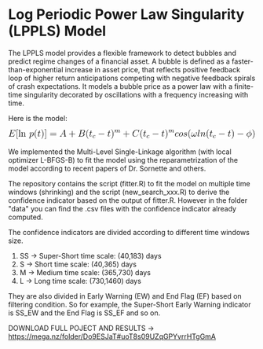 # Log Periodic Power Law Singularity (LPPLS) Model 

The LPPLS model provides a flexible framework to detect bubbles and predict regime changes of a financial asset. A bubble is defined as a faster-than-exponential increase in asset price, that reflects positive feedback loop of higher return anticipations competing with negative feedback spirals of crash expectations. It models a bubble price as a power law with a finite-time singularity decorated by oscillations with a frequency increasing with time. 

Here is the model:

![LPPLS Model](https://github.com/Boulder-Investment-Technologies/lppls/raw/master/img/latex/LPPLS_Model.svg)

We implemented the Multi-Level Single-Linkage algorithm (with local optimizer L-BFGS-B) to fit the model using the reparametrization of the model according to recent papers of Dr. Sornette and others.

The repository contains the script (fitter.R) to fit the model on multiple time windows (shrinking) and the script (new_search_xxx.R) to derive the confidence indicator based on the output of fitter.R. However in the folder "data" you can find the .csv files with the confidence indicator already computed.

The confidence indicators are divided according to different time windows size.

1) SS -> Super-Short time scale: (40,183) days
2) S -> Short time scale: (40,365) days
3) M -> Medium time scale: (365,730) days
4) L -> Long time scale: (730,1460) days

They are also divided in Early Warning (EW) and End Flag (EF) based on filtering condition.
So for example, the Super-Short Early Warning indicator is SS_EW and the End Flag is SS_EF and so on.

DOWNLOAD FULL POJECT AND RESULTS -> https://mega.nz/folder/Do9ESJaT#uoT8s09UZqGPYvrrHTgGmA
